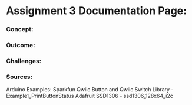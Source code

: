 # Assignment 3 Documentation Page:
### Concept:

### Outcome:

### Challenges:

### Sources:
Arduino Examples:
Sparkfun Qwiic Button and Qwiic Switch Library  -  Example1_PrintButtonStatus
Adafruit SSD1306  -  ssd1306_128x64_i2c
